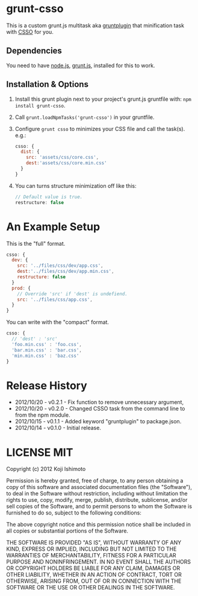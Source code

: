 # grunt-csso

This is a custom grunt.js multitask aka [gruntplugin](http://jsfiddle.net/cowboy/qzRjD/show/) that minification task with [CSSO](http://css.github.com/csso/) for you.

## Dependencies

You need to have [node.js](http://nodejs.org/), [grunt.js](https://github.com/cowboy/grunt), installed for this to work.

## Installation & Options

1. Install this grunt plugin next to your project's grunt.js gruntfile with: `npm install grunt-csso`.
2. Call `grunt.loadNpmTasks('grunt-csso')` in your gruntfile.
3. Configure `grunt csso` to minimizes your CSS file and call the task(s).
	e.g.:

	```javascript
    csso: {
      dist: {
        src: 'assets/css/core.css',
        dest:'assets/css/core.min.css'
      }
    }
	```

4. You can turns structure minimization off like this:

    ```javascript
    // Default value is true.
    restructure: false
    ```

# An Example Setup

This is the "full" format.

```javascript
csso: {
  dev: {
    src: '../files/css/dev/app.css',
    dest:'../files/css/dev/app.min.css',
    restructure: false
  }
  prod: {
    // Override 'src' if 'dest' is undefiend.
    src: '../files/css/app.css',
  }
}
```

You can write with the "compact" format.

```javascript
csso: {
  // 'dest' : 'src'
  'foo.min.css' : 'foo.css',
  'bar.min.css' : 'bar.css',
  'min.min.css' : 'baz.css'
}
```

# Release History

+ 2012/10/20 - v0.2.1 - Fix function to remove unnecessary argument,
+ 2012/10/20 - v0.2.0 - Changed CSSO task from the command line to from the npm module.
+ 2012/10/15 - v0.1.1 - Added keyword "gruntplugin" to package.json.
+ 2012/10/14 - v0.1.0 - Initial release.


# LICENSE MIT

Copyright (c) 2012 Koji Ishimoto

Permission is hereby granted, free of charge, to any person
obtaining a copy of this software and associated documentation
files (the "Software"), to deal in the Software without
restriction, including without limitation the rights to use,
copy, modify, merge, publish, distribute, sublicense, and/or sell
copies of the Software, and to permit persons to whom the
Software is furnished to do so, subject to the following
conditions:

The above copyright notice and this permission notice shall be
included in all copies or substantial portions of the Software.

THE SOFTWARE IS PROVIDED "AS IS", WITHOUT WARRANTY OF ANY KIND,
EXPRESS OR IMPLIED, INCLUDING BUT NOT LIMITED TO THE WARRANTIES
OF MERCHANTABILITY, FITNESS FOR A PARTICULAR PURPOSE AND
NONINFRINGEMENT. IN NO EVENT SHALL THE AUTHORS OR COPYRIGHT
HOLDERS BE LIABLE FOR ANY CLAIM, DAMAGES OR OTHER LIABILITY,
WHETHER IN AN ACTION OF CONTRACT, TORT OR OTHERWISE, ARISING
FROM, OUT OF OR IN CONNECTION WITH THE SOFTWARE OR THE USE OR
OTHER DEALINGS IN THE SOFTWARE.
